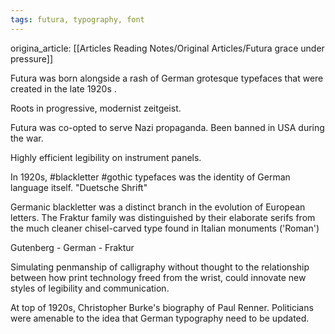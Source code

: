 ```yaml
---
tags: futura, typography, font
---
```


origina_article: [[Articles Reading Notes/Original Articles/Futura grace under pressure]] 

Futura was born alongside a rash of German grotesque typefaces that were created in the late 1920s .

Roots in progressive, modernist zeitgeist. 

Futura was co-opted to serve Nazi propaganda. Been banned in USA during the war.

Highly efficient legibility on instrument panels. 

In 1920s, #blackletter #gothic typefaces was the identity of German language itself. "Duetsche Shrift"

Germanic blackletter was a distinct branch in the evolution of European letters. The Fraktur family was distinguished by their elaborate serifs from the much cleaner chisel-carved type found in Italian monuments ('Roman')

Gutenberg - German - Fraktur

Simulating penmanship of calligraphy without thought to the relationship between how print technology freed from the wrist, could innovate new styles of legibility and communication. 

At top of 1920s, Christopher Burke's biography of Paul Renner. Politicians were amenable to the idea that German typography need to be updated. 

